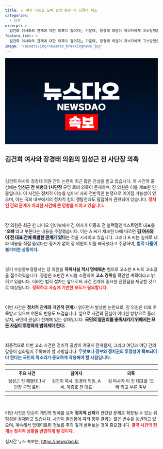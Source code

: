 ```yaml
---
title: 김 여사 이종호 오빠 발언 논란 속 장경태 피소
categories:
  - 정치
excerpt: >
  김건희 여사와의 관계에 대한 의혹이 깊어지는 가운데, 장경태 의원이 제보자에게 고소당했습니다. 오빠 발언을 둘러싼 논란 속에서 진실은 어디에? 경찰 조사가 시작됩니다! 클릭해 내용을 확인하세요!
feature_text: >
  김건희 여사와의 관계에 대한 의혹이 깊어지는 가운데, 장경태 의원이 제보자에게 고소당했습니다. 오빠 발언을 둘러싼 논란 속에서 진실은 어디에? 경찰 조사가 시작됩니다! 클릭해 내용을 확인하세요!
image: '/assets/img/newsdao_breakingnews.jpg'
---
```


<p><img src="/assets/img/newsdao_breakingnews.jpg" alt="cryptoinkorea 속보" /></p>

<h2 data-ke-size="size26">김건희 여사와 장경태 의원의 임성근 전 사단장 의혹</h2>

<p data-ke-size="size16">&nbsp;</p>

<p>김건희 여사와 장경태 의원 간의 논란이 최근 많은 관심을 받고 있습니다. 이 사건의 중심에는 <b>임성근 전 해병대 1사단장</b> 구명 로비 의혹이 존재하며, 장 의원은 이를 제보한 인물입니다. 이 사건은 정치적 이슈를 넘어서 사회 전반적인 논쟁으로 이어질 가능성이 있으며, 이는 국회 내부에서의 정치적 힘의 쟁탈전과도 밀접하게 관련되어 있습니다. <b><span style="color: #ee2323;">정치인 간의 관계가 이러한 사건에 큰 영향을 미치고 있습니다.</span></b></p>

<p data-ke-size="size16">&nbsp;</p>

<p>장 의원은 최근 한 라디오 인터뷰에서 김 여사가 이종호 전 블랙펄인베스트먼트 대표를 <b>‘오빠’</b>라고 부른다는 내용을 주장했습니다. 이는 A 씨가 제보한 바에 따르면 <b><span style="background-color: #21538527;">김 여사와 이 전 대표 간에 특별한 관계가 있다</span></b>는 것을 시사하고 있습니다. 그러나 A 씨는 실제로 대화 내용을 직접 들었다는 증거가 없이 장 의원이 이를 왜곡했다고 주장하여, <b><span style="color: #1a5490;">법적 다툼이 불가피한 상황이다.</span></b></p>

<p data-ke-size="size16">&nbsp;</p>

<p>경기 수원중부경찰서는 장 의원을 <b>허위사실 적시 명예훼손</b> 혐의로 고소한 A 씨의 고소장을 접수하였습니다. 경찰은 조만간 A 씨를 소환하여 <b>고소 경위</b>를 확인할 계획이라고 밝히고 있습니다. 이러한 법적 절차는 앞으로의 사건 전개에 중요한 전환점을 제공할 것으로 예상됩니다. <b><span style="color: #ee2323;">정확하고 사실에 기반한 보도가 필요합니다.</span></b></p>

<p data-ke-size="size16">&nbsp;</p>

<p>이번 사건은 <b>정치적 관계와 개인적 관계</b>가 얽히면서 발생한 논란으로, 장 의원은 더욱 주목받고 있으며 여론의 반응도 뜨겁습니다. 앞으로 사건의 진실이 어떠한 방향으로 흘러갈지, 국민의 관심이 산재해 있는 상태입니다. <b><span style="background-color: #21538527;">국민의 알권리를 충족시키기 위해서는 모든 사실이 투명하게 밝혀져야 한다.</span></b></p>

<p data-ke-size="size16">&nbsp;</p>

<p>최종적으로 이번 고소 사건은 정치적 공방이 어떻게 전개될지, 그리고 여당과 야당 간의 갈등이 심화될지 주목해야 할 사항입니다. <b><span style="color: #1a5490;">무엇보다 정부와 정치권의 투명성이 확보되어야 한다는 국민의 목소리가 중요하게 작용해야 할 시점입니다.</span></b></p>

<hr>

<table style="width: 100%; border-collapse: collapse;">
<tr>
<td style="text-align: center; height: 17px;"><b>주요 사건</b></td>
<td style="text-align: center; height: 17px;"><b>참여자</b></td>
<td style="text-align: center; height: 17px;"><b>의혹</b></td>
</tr>
<tr>
<td style="text-align: center; height: 17px;">임성근 전 해병대 1사단장 구명 로비</td>
<td style="text-align: center; height: 17px;">김건희 여사, 장경태 의원, A 씨, 이종호 전 대표</td>
<td style="text-align: center; height: 17px;">김 여사가 이 전 대표를 '오빠'라고 부른 여부</td>
</tr>
</table>

<hr>

<p data-ke-size="size16">&nbsp;</p>

<p>이번 사건은 단순히 개인의 명예를 넘어 <b>정치적 신뢰</b>와 관련된 문제로 확장될 수 있는 위험성을 잠재하고 있습니다. 사건이 발전함에 따라 향후 결과는 많은 변수를 동반하고 있으며, 계속해서 업데이트된 정보를 주의 깊게 살펴보는 것이 중요합니다. <b><span style="color: #ee2323;">결국 사건의 전개는 정치적 상황을 반영하게 될 것이다.</span></b></p>
실시간 뉴스 속보는, <a href="https://newsdao.kr" rel="dofollow">https://newsdao.kr</a>


